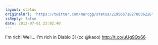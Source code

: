 ```yaml
---
layout: status
originalUrl: 'https://twitter.com/marcgg/status/219566718278836226'
isReply: false
date: 2012-07-01 23:02:40
---
```


I'm rich! Well... I'm rich in Diablo 3! (cc @kaoo) http://t.co/uUg9Qx66

